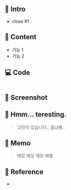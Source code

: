 <!-- 깔끔한 PR을 남기자! 사용하지 않는 카테고리 부분은 제거해서 PR 생성 -->

## 📌 Intro
<!-- 관련있는 이슈 번호(#000)을 적어 주세요! ex) - #1 -->
- close #1

## 📘 Content
<!-- 개발한 내용의 설명을 적어 주세요! -->
- 기능 1
- 기능 2

## 💻 Code
<!-- 변경된 로직이 있다면 적어 주세요! -->

``` java

```

## 📸 Screenshot
<!-- 관련 스크린샷이 있다면 남겨 주세요! -->

## 🤔 Hmm... teresting.
<!-- 고민사항이 있다면 남겨 주세요!-->
> 고민이 있습니다.. 흠냐륑..

## 📝 Memo
<!-- 기록하고 싶은 게 있다면 남겨 주세요! -->
> 메모 메모 메모 메롱

## 📌 Reference
<!-- 참고한 문서가 있다면 남겨 주세요! -->
- 